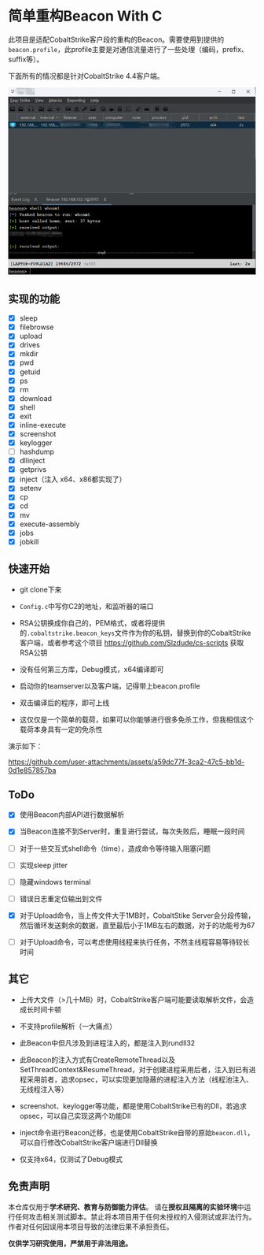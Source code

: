 # 简单重构Beacon  With C 

此项目是适配CobaltStrike客户段的重构的Beacon。需要使用到提供的`beacon.profile`，此profile主要是对通信流量进行了一些处理（编码，prefix、suffix等）。

下面所有的情况都是针对CobaltStrike 4.4客户端。

![image-20251020142632555](README.assets/image-20251020142632555.png)

## 实现的功能

- [x] sleep
- [x] filebrowse
- [x] upload
- [x] drives
- [x] mkdir
- [x] pwd
- [x] getuid
- [x] ps
- [x] rm
- [x] download
- [x] shell
- [x] exit
- [x] inline-execute
- [x] screenshot
- [x] keylogger
- [ ] hashdump
- [x] dllinject
- [x] getprivs
- [x] inject（注入 x64、x86都实现了）
- [x] setenv
- [x] cp
- [x] cd
- [x] mv
- [x] execute-assembly
- [x] jobs
- [x] jobkill

## 快速开始

- git clone下来

- `Config.c`中写你C2的地址，和监听器的端口

- RSA公钥换成你自己的，PEM格式，或者将提供的`.cobaltstrike.beacon_keys`文件作为你的私钥，替换到你的CobaltStrike客户端，或者参考这个项目 https://github.com/Slzdude/cs-scripts 获取RSA公钥

- 没有任何第三方库，Debug模式，x64编译即可

- 启动你的teamserver以及客户端，记得带上beacon.profile

- 双击编译后的程序，即可上线

- 这仅仅是一个简单的载荷，如果可以你能够进行很多免杀工作，但我相信这个载荷本身具有一定的免杀性

演示如下：


https://github.com/user-attachments/assets/a59dc77f-3ca2-47c5-bb1d-0d1e857857ba




## ToDo

- [x] 使用Beacon内部API进行数据解析

- [x] 当Beacon连接不到Server时，重复进行尝试，每次失败后，睡眠一段时间

- [ ] 对于一些交互式shell命令（time），造成命令等待输入阻塞问题

- [ ] 实现sleep jitter

- [ ] 隐藏windows terminal

- [ ] 错误日志重定位输出到文件

- [x] 对于Upload命令，当上传文件大于1MB时，CobaltStike Server会分段传输，然后循环发送剩余的数据，直至最后小于1MB左右的数据，对于的功能号为67

- [ ] 对于Upload命令，可以考虑使用线程来执行任务，不然主线程容易等待较长时间

## 其它

- 上传大文件（>几十MB）时，CobaltStrike客户端可能要读取解析文件，会造成长时间卡顿
- 不支持profile解析（一大痛点）
- 此Beacon中但凡涉及到进程注入的，都是注入到rundll32

- 此Beacon的注入方式有CreateRemoteThread以及SetThreadContext&ResumeThread，对于创建进程采用后者，注入到已有进程采用前者，追求opsec，可以实现更加隐蔽的进程注入方法（线程池注入、无线程注入等）
- screenshot、keylogger等功能，都是使用CobaltStrike已有的Dll，若追求opsec，可以自己实现这两个功能Dll
- inject命令进行Beacon迁移，也是使用CobaltStrike自带的原始`beacon.dll`，可以自行修改CobaltStrike客户端进行Dll替换
- 仅支持x64，仅测试了Debug模式

## 免责声明

本仓库仅用于**学术研究、教育与防御能力评估**。
请在**授权且隔离的实验环境**中运行任何攻击相关测试脚本。禁止将本项目用于任何未授权的入侵测试或非法行为。作者对任何因误用本项目导致的法律后果不承担责任。

**仅供学习研究使用，严禁用于非法用途。**
